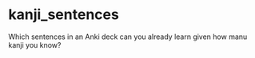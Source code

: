 # kanji_sentences
Which sentences in an Anki deck can you already learn given how manu kanji you know?
